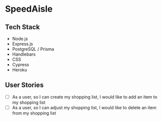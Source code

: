# SpeedAisle

## Tech Stack

- Node.js
- Express.js
- PostgreSQL / Prisma
- Handlebars
- CSS
- Cypress
- Heroku

## User Stories

- [ ] As a user, so I can create my shopping list, I would like to add an item to my shopping list
- [ ] As a user, so I can adjust my shopping list, I would like to delete an item from my shopping list
